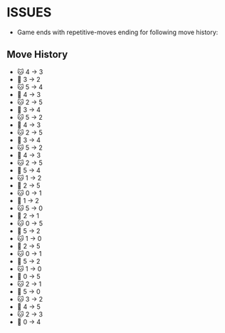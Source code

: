 # ISSUES
- Game ends with repetitive-moves ending for following move history:
## Move History 
- 🐱 4 → 3
- 🐀 3 → 2
- 🐱 5 → 4
- 🐀 4 → 3
- 🐱 2 → 5
- 🐀 3 → 4
- 🐱 5 → 2
- 🐀 4 → 3
- 🐱 2 → 5
- 🐀 3 → 4
- 🐱 5 → 2
- 🐀 4 → 3
- 🐱 2 → 5
- 🐀 5 → 4
- 🐱 1 → 2
- 🐀 2 → 5
- 🐱 0 → 1
- 🐀 1 → 2
- 🐱 5 → 0
- 🐀 2 → 1
- 🐱 0 → 5
- 🐀 5 → 2
- 🐱 1 → 0
- 🐀 2 → 5
- 🐱 0 → 1
- 🐀 5 → 2
- 🐱 1 → 0
- 🐀 0 → 5
- 🐱 2 → 1
- 🐀 5 → 0
- 🐱 3 → 2
- 🐀 4 → 5
- 🐱 2 → 3
- 🐀 0 → 4